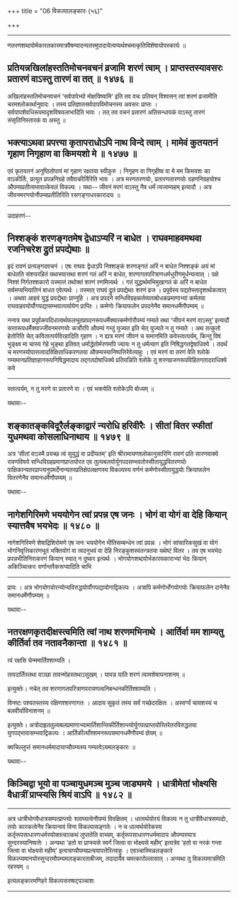 +++
title = "06 विकल्पालङ्कारः (५६)"

+++


------------------------------------------------------------------------

णतरणशब्दयोर्मकारतकारमात्रवैषम्यादन्यतरमुपादायेत्यप्यर्थश्चमत्कृतिविशेषायोपस्कार्यः
॥



## प्रतियन्नखिलांहस्ततिमोचनवचनं व्रजामि शरणं त्वाम् । प्राप्तस्तस्यावसरः प्रतारणं वाऽस्तु तारणं वा तत् ॥ १४७६ ॥

अखिलांहस्ततिमोचनवचनं ‘सर्वपापेभ्यो मोक्षयिष्यामि’ इति तव वचः प्रतियन्
विश्वसन् त्वां शरणं व्रजामीति चरमश्लोकार्थानुवादः । तस्य
प्रतिज्ञातसर्वपापविमोचनस्य अवसरः प्राप्तः ।
सर्वपापशेवधिरूपमादृशविषयलाभादिति भावः । तत् तव वचनं प्रतारणं अतिसन्धायकं
वाऽस्तु तारणं संसृतिनिस्तारकं वा अस्तु ॥



## भक्त्याऽथवा प्रपत्त्या कृतापराधोऽपि नाथ विन्दे त्वाम् । मामेवं कुतयतनं गृहाण निगृहाण वा किमयशो मे ॥ १४७७ ॥

एवं कृतयतनं अनुष्ठितोपायं मां गृहाण रक्षतया स्वीकुरु । निगृहण वा
निगृहीष्व वा मे मम किमयशः का वाऽकीर्तिः, प्रत्युत प्रपन्ननिग्रहे
तवैवाकीर्तिरिति भावः । अत्र मरणतरणयोः, प्रतारणतारणयोः ग्रहणनिग्रहयोश्च
औपम्यप्रतीत्यभावात्केवलं विकल्पः । यथा-- जीवनं मरणं वाऽस्तु नैव धर्मं
त्यजाम्यहम् इत्यादौ । अत्र जीवनमरणयोर्नौपम्यप्रतीतिरिति रसगङ्गाधरकारादयः
॥

------------------------------------------------------------------------

उदाहरणं--



## निश्शङ्कं शरणङ्गतमेष द्वेधाऽप्यरिं न बाधेत । राघवमाहवमथवा रजनिचरेश द्रुतं प्रपद्येथाः ॥

इदं रावणं प्रत्यङ्गदवचनं । एषः राघवः द्वेधाऽपि निश्शङ्कं शरणङ्गतं अरिं न
बाधेत निश्शङ्कं अयं मां बाधेतति संशयरहितं यथास्यात्तथा शरणं गतं अरिं न
बाधेत, शरणागतपरित्राणधर्मधुरीणमूर्धन्यत्वात् । पक्षे निश्शं
निर्गतश्शकारो यस्मात्तं तथोक्तं शरणं रणमित्यर्थः । गतं
युद्धार्थमभिमुखागतं कं अरिं न बाधेत सर्वमप्यभियातिनं बाधत एवेत्यर्थः ।
तस्मात् राघवं द्रुतं प्रपद्येथाः शरणं व्रज । प्रपूर्वस्य
पद्यतेस्तादृशार्थकत्वात् । अथवा आहवं युद्धं प्रपद्येथाः प्राप्नुहि ।
अत्र प्रपदने सन्धिविग्रहकर्तव्यताबोधकप्रमाणाभ्यां कर्मतया
राघवाहवयोर्यौगपद्यासम्भवात्पर्यायेण प्राप्तिः । कर्मणोः क्रियाफलेन
प्रपदनेनैव समानधर्मेणौपम्यम् ॥

नन्वत्र यथा प्रपूर्वकपदिधात्वर्थफलभूतप्रपदनरूपधर्मेक्यात्कर्मणोरौपम्यं
गम्यते तथा ‘जीवनं मरणं वाऽस्तु’ इत्यादौ सत्तारूपधर्मैक्याज्जीवनमरणयोः
कर्त्रोरपि औपम्यं गन्तुं युज्यत इति चेत् युज्यते न तु गम्यते । अथ
तत्कुतो हेतोरिति चेत् कवितात्पर्यविरहादिति गृहाण । न ह्यत्र मरणं जीवनं च
समानमिति कवेस्तात्पर्यम्, किन्तु विषं भुङ्क्ष्व मा चास्य गेहे भुङ्था
इतिवत् धर्माद्धेतोर्मरणमपि ज्यायः न तु धर्मत्याग इति
निषिद्धगतद्वेषाधिक्ये । तदर्थं च मरणस्योपात्तत्वादविक्षिताधिकरणतया
औपम्यस्यानिष्पत्तिरेवेत्याहुः । एवं मरणं वा तरणं वेति श्लोके
गम्यमानप्रतिज्ञाहानरूपनिषिद्धमादाय तद्गतदोषाधिक्ये प्रतियन्निति श्लोके
तु शरणव्रजनरूपविहितगतादराधिक्ये कवे

------------------------------------------------------------------------

स्तात्पर्यम्, न तु मरणे वा प्रतारणे वा । एवं भक्त्येति श्लोकेऽपि बोध्यम्
॥

यथावा--



## शङ्कातङ्कविदूरैर्लङ्काद्वारं न्यरोधि हरिवीरैः । सीतां वितर स्फीतां युधमथवा कोसलाधिनाथाय ॥ १४७९ ॥

अत्र ‘सीतां वाऽस्मै प्रयच्छ त्वं सुयुद्धं वा प्रदीयतम्’
इति श्रीरामायणश्लोकानुसारिणि रावणं प्रति सारणवाक्ये रावणविषये
सन्धिविग्रहप्रमाणप्राप्तयोरत एव तुल्यबलयोर्युगपदसम्भवतोस्सीतायुद्धवितरणयोः
पाक्षिकान्यतरप्राप्त्यनुपमर्देनान्यतरप्रतिक्षेपलक्षणस्य विकल्पस्य वर्णनं
कर्मणोस्सीतायुद्धयोः क्रियाफलेन वितरणेनैव समानधर्मेणौपम्यम् ॥

यथावा--



## नागेशगिरिमणे भययोगेन त्वां प्रपन्न एष जनः । भोगं वा योगं वा देहि कियान् स्यात्तवैष भयभेदः ॥ १४८० ॥

नागेशगिरिमणे शेषाद्रिशिरोमणे एष जनः भययोगेन भीतिसम्बन्धेन त्वां प्रपन्नः
। भोगं सांसारिकसुखं वा योगं भोगनिवृत्तिकारणभूतं भक्तियोगं वा त्वदनुभवं
वा देहि निरङ्कुशस्वतन्त्रतया यथेष्टं वितर । तव एष भयभेदः
प्रपन्नभीतिनिराकरणं कियान् स्यात् न दुष्कर इत्यर्थः ।
भोगयोगशब्दयोर्भकारयकाराभ्यां भेदः कियान् अकिञ्चित्करः
वर्णान्तरैकरूप्यादिति चाभि

------------------------------------------------------------------------

प्रायः । अत्र भोगयोगयोरन्योन्यविरुद्धयोर्यौगपद्यायोगाद्विकल्पः । अत्रापि
कर्मणोर्भोगयोगयोः क्रियाफलेन दानेनैव समानधर्मेणौपम्यम् ॥

यथावा--



## नतरक्षणकृतदीक्षस्त्वमिति त्वां नाथ शरणमभिनाथे । आर्तिर्वा मम शाम्यतु कीर्तिर्वा तव नतावनैकान्ता ॥ १४८१ ॥

त्वं रक्षसि चेन्ममार्तिश्शाम्यति ।

तावदार्तिस्तथा वाञ्छा तावन्मोहस्तथाऽसुखम् ।
यावन्न याति शरणं त्वामशेषाघनाशनम् ॥

इत्युक्तेः। नचेत् तव शरणागतपरित्राणपरायणत्वनिबन्धनकीर्तिश्शाम्यति ।

विनष्टः पश्यतस्तस्य रक्षिणश्शरणागतः ।
आदाय सुकृतं तस्य सर्वं गच्छेदरक्षितः ।
अस्वर्ग्यं चायशस्यं च बलवीर्याविनाशनम् ॥

इत्युक्तेः।
अत्रोदाहृततुल्यबलप्रमाणाभ्यामार्तिशान्तिकीर्तिशान्त्योर्युगपत्प्राप्तयोरितरेतरविरुद्धतया
युगपद्भावासम्भवाद्विकल्पः । आर्तिकीर्त्योश्शमनरूपसमानधर्मेणौपम्यं ज्ञेयम्
॥

क्वचिल्लुप्तं समानधर्ममादायाप्यौपम्यस्य गम्यत्वेऽयमलङ्कारः ॥

यथावा--



## किञ्चिद्वा भूयो वा पञ्चायुधमञ्च मुञ्च जाड्यमये । धात्रीमेतां भोक्ष्यसि वैधात्रीं प्राप्स्यसि श्रियं वाऽपि ॥ १४८२ ॥

------------------------------------------------------------------------

अत्र धात्रीभोगवैधात्रसम्पत्प्राप्त्योः श्लाघ्यत्वेनौपम्यं विवक्षितम् ।
धात्वर्थयोरयं विकल्पः न तु धात्रीवैधात्रसम्पदोः, तयोः कारकत्वेनैव
क्रियान्वयं विना विकल्पासङ्गतेः । न च धात्वर्थयोरेकस्य
कर्तृरूपसाधारणधर्मस्योक्तत्वात्कथं लुप्ततेति वाच्यम्,
कर्तृरूपसाधारणधर्ममादाय औपम्यस्यात्र सुन्दरस्यानिष्पत्तेः । अन्यथा 'हतो
वा प्राप्स्यसे स्वर्गं जित्वा वा भोक्ष्यसे महीम्’ इत्यत्रेव ‘हतो वा नरकं
गन्ता जित्वा वा भोक्ष्यसे महीम्' इत्यत्राप्यौपम्यप्रत्ययापत्तेरित्याहुः
। एवञ्चास्मिन्नलङ्कारे विकल्प्यमानयोस्सुन्दरमौपम्यमलङ्कारताबीजम्, तदादायैव
चमत्कारोल्लासात् । अन्यथा तु विकल्पमात्रमिति रहस्यम् ॥

इत्यलङ्कारमणिहरे विकल्पसरष्षट्पञ्चाशः

------------------------------------------------------------------------
